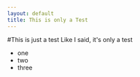 ```yaml
---
layout: default
title: This is only a Test
---
```



#This is just a test
Like I said, it's only a test

* one
* two
* three